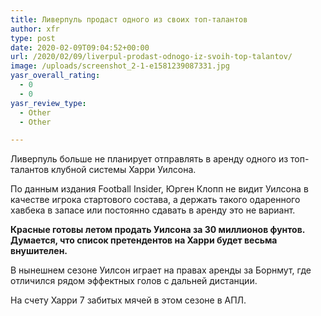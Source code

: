 ```yaml
---
title: Ливерпуль продаст одного из своих топ-талантов
author: xfr
type: post
date: 2020-02-09T09:04:52+00:00
url: /2020/02/09/liverpul-prodast-odnogo-iz-svoih-top-talantov/
image: /uploads/screenshot_2-1-e1581239087331.jpg
yasr_overall_rating:
  - 0
  - 0
yasr_review_type:
  - Other
  - Other

---
```

Ливерпуль больше не планирует отправлять в аренду одного из топ-талантов клубной системы Харри Уилсона.

По данным издания Football Insider, Юрген Клопп не видит Уилсона в качестве игрока стартового состава, а держать такого одаренного хавбека в запасе или постоянно сдавать в аренду это не вариант.

**Красные готовы летом продать Уилсона за 30 миллионов фунтов. Думается, что список претендентов на Харри будет весьма внушителен.**

В нынешнем сезоне Уилсон играет на правах аренды за Борнмут, где отличился рядом эффектных голов с дальней дистанции.

На счету Харри 7 забитых мячей в этом сезоне в АПЛ.